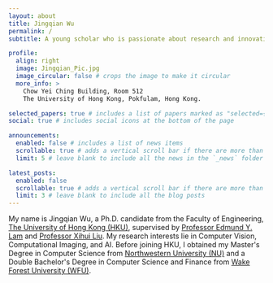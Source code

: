```yaml
---
layout: about
title: Jingqian Wu
permalink: /
subtitle: A young scholar who is passionate about research and innovation.

profile:
  align: right
  image: Jingqian_Pic.jpg
  image_circular: false # crops the image to make it circular
  more_info: >
    Chow Yei Ching Building, Room 512
    The University of Hong Kong, Pokfulam, Hong Kong.

selected_papers: true # includes a list of papers marked as "selected={true}"
social: true # includes social icons at the bottom of the page

announcements:
  enabled: false # includes a list of news items
  scrollable: true # adds a vertical scroll bar if there are more than 3 news items
  limit: 5 # leave blank to include all the news in the `_news` folder

latest_posts:
  enabled: false
  scrollable: true # adds a vertical scroll bar if there are more than 3 new posts items
  limit: 3 # leave blank to include all the blog posts
---
```


My name is Jingqian Wu, a Ph.D. candidate from the Faculty of Engineering, [The University of Hong Kong (HKU)](https://www.hku.hk/), supervised by [Professor Edmund Y. Lam](https://www.eee.hku.hk/~elam/) and [Professor Xihui Liu](https://xh-liu.github.io/). My research interests lie in Computer Vision, Computational Imaging, and AI. Before joining HKU, I obtained my Master's Degree in Computer Science from [Northwestern University (NU)](https://www.northwestern.edu/) and a Double Bachelor's Degree in Computer Science and Finance from [Wake Forest University (WFU)](https://www.wfu.edu/).
